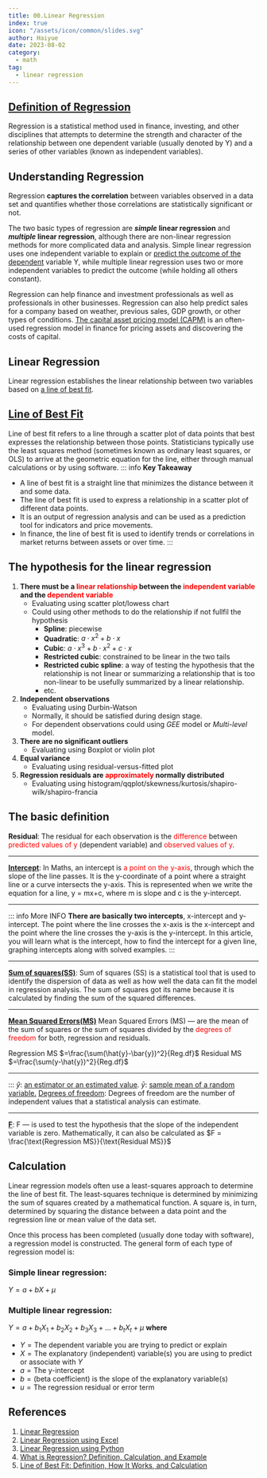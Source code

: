 ```yaml
---
title: 00.Linear Regression
index: true
icon: "/assets/icon/common/slides.svg"
author: Haiyue
date: 2023-08-02
category:
  - math
tag:
  - linear regression
---
```


## [Definition of Regression](https://www.investopedia.com/terms/r/regression.asp#:~:text=A%20regression%20is%20a%20statistical,more%20of%20the%20explanatory%20variables.)
Regression is a statistical method used in finance, investing, and other disciplines that attempts to determine the strength and character of the relationship between one dependent variable (usually denoted by Y) and a series of other variables (known as independent variables).

## Understanding Regression
Regression **captures the correlation** between variables observed in a data set and quantifies whether those correlations are statistically significant or not.

The two basic types of regression are ***simple* linear regression** and ***multiple* linear regression**, although there are non-linear regression methods for more complicated data and analysis. Simple linear regression uses one independent variable to explain or [predict the outcome of the dependent](https://www.investopedia.com/terms/s/stepwise-regression.asp) variable Y, while multiple linear regression uses two or more independent variables to predict the outcome (while holding all others constant).

Regression can help finance and investment professionals as well as professionals in other businesses. Regression can also help predict sales for a company based on weather, previous sales, GDP growth, or other types of conditions. [The capital asset pricing model (CAPM)](https://www.investopedia.com/terms/c/capm.asp) is an often-used regression model in finance for pricing assets and discovering the costs of capital.


## Linear Regression
Linear regression establishes the linear relationship between two variables based on [a line of best fit](#line-of-best-fit).

## [Line of Best Fit](https://www.investopedia.com/terms/l/line-of-best-fit.asp)
Line of best fit refers to a line through a scatter plot of data points that best expresses the relationship between those points. Statisticians typically use the least squares method (sometimes known as ordinary least squares, or OLS) to arrive at the geometric equation for the line, either through manual calculations or by using software.
::: info <span style="font-weight: bold;">Key Takeaway</span>
- A line of best fit is a straight line that minimizes the distance between it and some data.
- The line of best fit is used to express a relationship in a scatter plot of different data points.
- It is an output of regression analysis and can be used as a prediction tool for indicators and price movements.
- In finance, the line of best fit is used to identify trends or correlations in market returns between assets or over time.
:::

## The hypothesis for the linear regression
01. **There must be a <span style="color:red">linear relationship</span> between the <span style="color:red">independent variable</span> and the <span style="color:red">dependent variable</span>**
    - Evaluating using scatter plot/lowess chart
    - Could using other methods to do the relationship if not fullfil the hypothesis
        - **Spline**: piecewise
        - **Quadratic**: $a\cdot x^2 + b\cdot x$
        - **Cubic**: $a\cdot x^3 + b\cdot x^2 + c\cdot x$
        - **Restricted cubic**: constrained to be linear in the two tails
        - **Restricted cubic spline**: a way of testing the hypothesis that the relationship is not linear or summarizing a relationship that is too non-linear to be usefully summarized by a linear relationship. 
        - etc.
02. **Independent observations**
    - Evaluating using Durbin-Watson
    - Normally, it should be satisfied during design stage.
    - For dependent observations could using *GEE* model or *Multi-level* model.
03. **There are no significant outliers**
    - Evaluating using Boxplot or violin plot
04. **Equal variance**
    - Evaluating using residual-versus-fitted plot
05. **Regression residuals are <span style="color:red">approximately</span> normally distributed**
    - Evaluating using histogram/qqplot/skewness/kurtosis/shapiro-wilk/shapiro-francia






## The basic definition

**Residual**: The residual for each observation is the <span style="color:red">difference</span> between  <span style="color:red">predicted values of y</span> (dependent variable) and  <span style="color:red">observed values of y</span>.

---
**[Intercept](https://byjus.com/maths/intercept/)**:
In Maths, an intercept is <span style="color:red">a point on the y-axis</span>, through which the slope of the line passes. It is the y-coordinate of a point where a straight line or a curve intersects the y-axis. This is represented when we write the equation for a line, y = mx+c, where m is slope and c is the y-intercept.

---
::: info More INFO
**There are basically two intercepts**, x-intercept and y-intercept. The point where the line crosses the x-axis is the x-intercept and the point where the line crosses the y-axis is the y-intercept. In this article, you will learn what is the intercept, how to find the intercept for a given line, graphing intercepts along with solved examples.
:::

---
**[Sum of squares(SS)](https://corporatefinanceinstitute.com/resources/data-science/sum-of-squares/)**:
Sum of squares (SS) is a statistical tool that is used to identify the dispersion of data as well as how well the data can fit the model in regression analysis. The sum of squares got its name because it is calculated by finding the sum of the squared differences.

---
**[Mean Squared Errors(MS)](https://www.freecodecamp.org/news/https-medium-com-sharadvm-how-to-read-a-regression-table-661d391e9bd7-708e75efc560/#:~:text=Mean%20Squared%20Errors%20(MS)%20%E2%80%94,for%20both%2C%20regression%20and%20residuals.&text=This%20is%20otherwise%20calculated%20by,residual%20df%20in%20denominator%20degrees.)**
Mean Squared Errors (MS) — are the mean of the sum of squares or the sum of squares divided by the <span style="color:red">degrees of freedom</span> for both, regression and residuals.

Regression MS $=\frac{\sum(\hat{y}-\bar{y})^2}{Reg.df}$
Residual MS $=\frac{\sum(y-\hat{y})^2}{Reg.df}$

---
::: 
$\hat{y}$: [an estimator or an estimated value](https://en.wikipedia.org/wiki/Hat_operator#:~:text=6%20See%20also-,Estimated%20value,(the%20statistical%20errors).).
$\bar{y}$: [sample mean of a random variable.](https://abstractmath.org/MM/MMOtherSymbols.htm#:~:text=in%20arrow%20notation.-,Bar,substructure%20of%20a%20mathematical%20structure.)
[Degrees of freedom](https://statisticsbyjim.com/hypothesis-testing/degrees-freedom-statistics/): Degrees of freedom are the number of independent values that a statistical analysis can estimate. 

---
**[F](https://www.freecodecamp.org/news/https-medium-com-sharadvm-how-to-read-a-regression-table-661d391e9bd7-708e75efc560/#:~:text=Mean%20Squared%20Errors%20(MS)%20%E2%80%94,for%20both%2C%20regression%20and%20residuals.&text=This%20is%20otherwise%20calculated%20by,residual%20df%20in%20denominator%20degrees.)**: F — is used to test the hypothesis that the slope of the independent variable is zero. Mathematically, it can also be calculated as
$F = \frac{\text{Regression MS}}{\text{Residual MS}}$


## Calculation
Linear regression models often use a least-squares approach to determine the line of best fit. The least-squares technique is determined by minimizing the sum of squares created by a mathematical function. A square is, in turn, determined by squaring the distance between a data point and the regression line or mean value of the data set.

Once this process has been completed (usually done today with software), a regression model is constructed. The general form of each type of regression model is:

### Simple linear regression:
$Y=a+bX+\mu$

### Multiple linear regression:
$Y=a+b_1X_1+b_2X_2 + b_3X_3+...+b_tX_t+\mu$
**where**
  - $Y= \text{The dependent variable you are trying to predict or explain}$
  - $X= \text{The explanatory (independent) variable(s) you are using to predict or associate with }Y$
  - $a = \text{The y-intercept}$
  - $b= \text{(beta coefficient) is the slope of the explanatory variable(s)}$
  - $u= \text{The regression residual or error term}$
​


## References
01. [Linear Regression](https://www.youtube.com/watch?v=LeY0u56Xuqs)
02. [Linear Regression using Excel](https://www.investopedia.com/ask/answers/062215/how-can-i-run-linear-and-multiple-regressions-excel.asp)
03. [Linear Regression using Python](https://realpython.com/linear-regression-in-python/)
04. [What is Regression? Definition, Calculation, and Example](https://www.investopedia.com/terms/r/regression.asp#:~:text=A%20regression%20is%20a%20statistical,more%20of%20the%20explanatory%20variables.)
05. [Line of Best Fit: Definition, How It Works, and Calculation](https://www.investopedia.com/terms/l/line-of-best-fit.asp)






